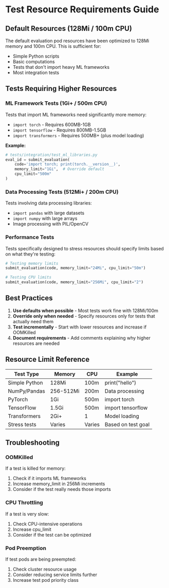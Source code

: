 # Test Resource Requirements Guide

## Default Resources (128Mi / 100m CPU)

The default evaluation pod resources have been optimized to 128Mi memory and 100m CPU. This is sufficient for:
- Simple Python scripts
- Basic computations
- Tests that don't import heavy ML frameworks
- Most integration tests

## Tests Requiring Higher Resources

### ML Framework Tests (1Gi+ / 500m CPU)
Tests that import ML frameworks need significantly more memory:
- `import torch` - Requires 600MB-1GB
- `import tensorflow` - Requires 800MB-1.5GB
- `import transformers` - Requires 500MB+ (plus model loading)

**Example:**
```python
# tests/integration/test_ml_libraries.py
eval_id = submit_evaluation(
    code='import torch; print(torch.__version__)',
    memory_limit="1Gi",  # Override default
    cpu_limit="500m"
)
```

### Data Processing Tests (512Mi+ / 200m CPU)
Tests involving data processing libraries:
- `import pandas` with large datasets
- `import numpy` with large arrays
- Image processing with PIL/OpenCV

### Performance Tests
Tests specifically designed to stress resources should specify limits based on what they're testing:
```python
# Testing memory limits
submit_evaluation(code, memory_limit="24Mi", cpu_limit="50m")

# Testing CPU limits
submit_evaluation(code, memory_limit="256Mi", cpu_limit="2")
```

## Best Practices

1. **Use defaults when possible** - Most tests work fine with 128Mi/100m
2. **Override only when needed** - Specify resources only for tests that actually need them
3. **Test incrementally** - Start with lower resources and increase if OOMKilled
4. **Document requirements** - Add comments explaining why higher resources are needed

## Resource Limit Reference

| Test Type | Memory | CPU | Example |
|-----------|---------|-----|---------|
| Simple Python | 128Mi | 100m | print("hello") |
| NumPy/Pandas | 256-512Mi | 200m | Data processing |
| PyTorch | 1Gi | 500m | import torch |
| TensorFlow | 1.5Gi | 500m | import tensorflow |
| Transformers | 2Gi+ | 1 | Model loading |
| Stress tests | Varies | Varies | Based on test goal |

## Troubleshooting

### OOMKilled
If a test is killed for memory:
1. Check if it imports ML frameworks
2. Increase memory_limit in 256Mi increments
3. Consider if the test really needs those imports

### CPU Throttling
If a test is very slow:
1. Check CPU-intensive operations
2. Increase cpu_limit
3. Consider if the test can be optimized

### Pod Preemption
If test pods are being preempted:
1. Check cluster resource usage
2. Consider reducing service limits further
3. Increase test pod priority class